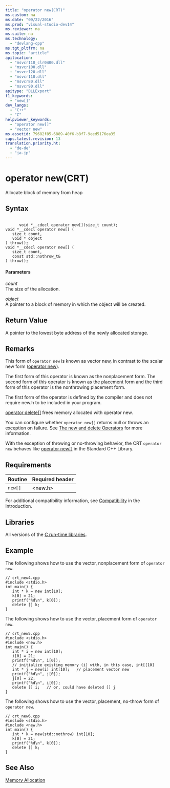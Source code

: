 ```yaml
---
title: "operator new(CRT)"
ms.custom: na
ms.date: "09/22/2016"
ms.prod: "visual-studio-dev14"
ms.reviewer: na
ms.suite: na
ms.technology: 
  - "devlang-cpp"
ms.tgt_pltfrm: na
ms.topic: "article"
apilocation: 
  - "msvcr110_clr0400.dll"
  - "msvcr100.dll"
  - "msvcr120.dll"
  - "msvcr110.dll"
  - "msvcr80.dll"
  - "msvcr90.dll"
apitype: "DLLExport"
f1_keywords: 
  - "new[]"
dev_langs: 
  - "C++"
  - "C"
helpviewer_keywords: 
  - "operator new[]"
  - "vector new"
ms.assetid: 79682f85-6889-40f6-b8f7-9eed5176ea35
caps.latest.revision: 13
translation.priority.ht: 
  - "de-de"
  - "ja-jp"
---
```

# operator new(CRT)
Allocate block of memory from heap  
  
## Syntax  
  
```  
  
      void *__cdecl operator new[](size_t count);  
void *__cdecl operator new[] (  
   size_t count,   
   void * object  
) throw();  
void *__cdecl operator new[] (  
   size_t count,   
   const std::nothrow_t&  
) throw();  
```  
  
#### Parameters  
 *count*  
 The size of the allocation.  
  
 *object*  
 A pointer to a block of memory in which the object will be created.  
  
## Return Value  
 A pointer to the lowest byte address of the newly allocated storage.  
  
## Remarks  
 This form of `operator new` is known as vector new, in contrast to the scalar new form ([operator new](../vs140/operator-new--crt-.md)).  
  
 The first form of this operator is known as the nonplacement form. The second form of this operator is known as the placement form and the third form of this operator is the nonthrowing placement form.  
  
 The first form of the operator is defined by the compiler and does not require new.h to be included in your program.  
  
 [operator delete&#91;&#93;](../vs140/operator-delete--new--.md) frees memory allocated with operator new.  
  
 You can configure whether `operator new[]` returns null or throws an exception on failure. See [The new and delete Operators](../vs140/new-and-delete-operators.md) for more information.  
  
 With the exception of throwing or no-throwing behavior, the CRT `operator new` behaves like [operator new&#91;&#93;](../vs140/operator-new--new--.md) in the Standard C++ Library.  
  
## Requirements  
  
|Routine|Required header|  
|-------------|---------------------|  
|`new[]`|<new.h>|  
  
 For additional compatibility information, see [Compatibility](../vs140/compatibility.md) in the Introduction.  
  
## Libraries  
 All versions of the [C run-time libraries](../vs140/crt-library-features.md).  
  
## Example  
 The following shows how to use the vector, nonplacement form of `operator new`.  
  
```  
// crt_new4.cpp  
#include <stdio.h>  
int main() {  
   int * k = new int[10];  
   k[0] = 21;  
   printf("%d\n", k[0]);  
   delete [] k;  
}  
```  
  
 The following shows how to use the vector, placement form of `operator new`.  
  
```  
// crt_new5.cpp  
#include <stdio.h>  
#include <new.h>  
int main() {  
   int * i = new int[10];  
   i[0] = 21;  
   printf("%d\n", i[0]);  
   // initialize existing memory (i) with, in this case, int[[10]  
   int * j = new(i) int[10];   // placement vector new  
   printf("%d\n", j[0]);  
   j[0] = 22;  
   printf("%d\n", i[0]);  
   delete [] i;   // or, could have deleted [] j   
}  
```  
  
 The following shows how to use the vector, placement, no-throw form of `operator new`.  
  
```  
// crt_new6.cpp  
#include <stdio.h>  
#include <new.h>  
int main() {  
   int * k = new(std::nothrow) int[10];  
   k[0] = 21;  
   printf("%d\n", k[0]);  
   delete [] k;  
}  
```  
  
## See Also  
 [Memory Allocation](../vs140/memory-allocation.md)